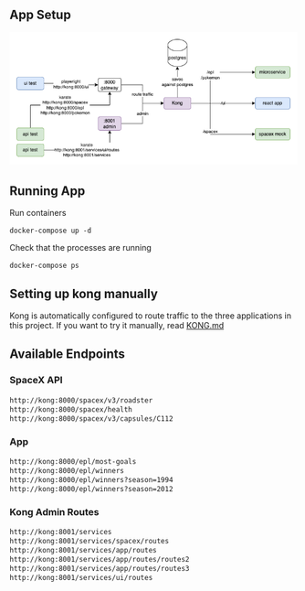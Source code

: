 ## App Setup
![architecture.png](architecture.png)

## Running App
Run containers

```shell
docker-compose up -d
```

Check that the processes are running

```shell
docker-compose ps
```

## Setting up kong manually
Kong is automatically configured to route traffic to the three applications in this project.
If you want to try it manually, read [KONG.md](./KONG.md)

## Available Endpoints

### SpaceX API

```
http://kong:8000/spacex/v3/roadster
http://kong:8000/spacex/health
http://kong:8000/spacex/v3/capsules/C112
```

### App

```
http://kong:8000/epl/most-goals
http://kong:8000/epl/winners
http://kong:8000/epl/winners?season=1994
http://kong:8000/epl/winners?season=2012
```


### Kong Admin Routes

```
http://kong:8001/services
http://kong:8001/services/spacex/routes
http://kong:8001/services/app/routes
http://kong:8001/services/app/routes/routes2
http://kong:8001/services/app/routes/routes3
http://kong:8001/services/ui/routes
```
